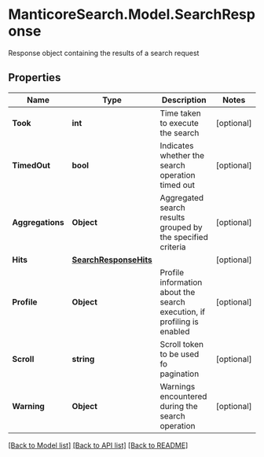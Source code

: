# ManticoreSearch.Model.SearchResponse
Response object containing the results of a search request

## Properties

Name | Type | Description | Notes
------------ | ------------- | ------------- | -------------
**Took** | **int** | Time taken to execute the search | [optional] 
**TimedOut** | **bool** | Indicates whether the search operation timed out | [optional] 
**Aggregations** | **Object** | Aggregated search results grouped by the specified criteria | [optional] 
**Hits** | [**SearchResponseHits**](SearchResponseHits.md) |  | [optional] 
**Profile** | **Object** | Profile information about the search execution, if profiling is enabled | [optional] 
**Scroll** | **string** | Scroll token to be used fo pagination | [optional] 
**Warning** | **Object** | Warnings encountered during the search operation | [optional] 

[[Back to Model list]](../README.md#documentation-for-models) [[Back to API list]](../README.md#documentation-for-api-endpoints) [[Back to README]](../README.md)

